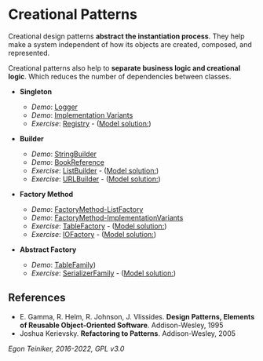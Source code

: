 # Creational Patterns

Creational design patterns **abstract the instantiation process**.
They help make a system independent of how its objects are created, composed, 
and represented.

Creational patterns also help to **separate business logic and creational logic**.
Which reduces the number of dependencies between classes.

* **Singleton**
    * _Demo_: [Logger](singleton/Singleton-Logger)
    * _Demo_: [Implementation Variants](singleton/Singleton-ImplementationVariants)
    * _Exercise_: [Registry](singleton/Singleton-Registry-Exercise) - ([Model solution:](singleton/Singleton-Registry))

* **Builder** 
    * _Demo_: [StringBuilder](builder/Builder-StringBuilder)
    * _Demo_: [BookReference](builder/Builder-BookReference)
    * _Exercise_: [ListBuilder](builder/Builder-ListBuilder-Exercise) - ([Model solution:](builder/Builder-ListBuilder))
    * _Exercise_: [URLBuilder](builder/Builder-URLBuilder-Exercise) - ([Model solution:](builder/Builder-URLBuilder))
    
* **Factory Method**
    * _Demo_: [FactoryMethod-ListFactory](factory-method/FactoryMethod-ListFactory)
    * _Demo_: [FactoryMethod-ImplementationVariants](factory-method/FactoryMethod-ImplementationVariants)
    * _Exercise_: [TableFactory](factory-method/FactoryMethod-TableFactory-Exercise) - ([Model solution:](factory-method/FactoryMethod-TableFactory)) 
    * _Exercise_: [IOFactory](factory-method/CreationalPatterns-IOFactory-Exercise) - ([Model solution:](factory-method/CreationalPatterns-IOFactory))
    
* **Abstract Factory**
    * _Demo_: [TableFamily](abstract-factory/AbstractFactory-TableFamily))
    * _Exercise_: [SerializerFamily](abstract-factory/AbstractFactory-SerializerFamily-Exercise) - ([Model solution:](AbstractFactory-SerializerFamily))

## References
* E. Gamma, R. Helm, R. Johnson, J. Vlissides. **Design Patterns, Elements of Reusable Object-Oriented Software**. Addison-Wesley, 1995
* Joshua Kerievsky. **Refactoring to Patterns**. Addison-Wesley, 2005


*Egon Teiniker, 2016-2022, GPL v3.0*